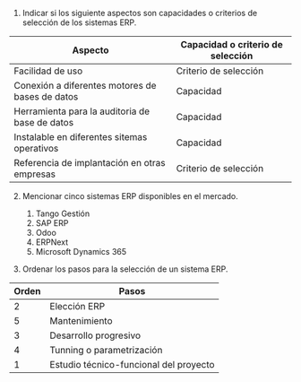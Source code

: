 1. Indicar si los siguiente aspectos son capacidades o criterios de selección de los sistemas ERP.

| Aspecto                                         | Capacidad o criterio de selección |
| ----------------------------------------------- | --------------------------------- |
| Facilidad de uso                                | Criterio de selección             |
| Conexión a diferentes motores de bases de datos | Capacidad                         |
| Herramienta para la auditoria de base de datos  | Capacidad                         |
| Instalable en diferentes sitemas operativos     | Capacidad                         |
| Referencia de implantación en otras empresas    | Criterio de selección             |

2. Mencionar cinco sistemas ERP disponibles en el mercado.
	1. Tango Gestión
	2. SAP ERP
	3. Odoo
	4. ERPNext
	5. Microsoft Dynamics 365

3. Ordenar los pasos para la selección de un sistema ERP.

| Orden | Pasos                                  |
| ----- | -------------------------------------- |
| 2     | Elección ERP                           |
| 5     | Mantenimiento                          |
| 3     | Desarrollo progresivo                  |
| 4     | Tunning o parametrización              |
| 1     | Estudio técnico-funcional del proyecto |
